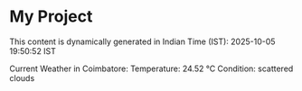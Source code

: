 # My Project

This content is dynamically generated in Indian Time (IST): 2025-10-05 19:50:52 IST


Current Weather in Coimbatore:
Temperature: 24.52 °C
Condition: scattered clouds
